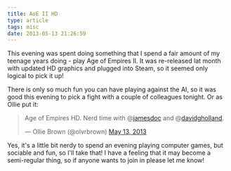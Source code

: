 ```yaml
---
title: AoE II HD
type: article
tags: misc
date: 2013-05-13 21:26:59
---
```

<p> This evening was spent doing something that I spend a fair amount of my teenage years doing - play Age of Empires II. It was re-released lat month with updated HD graphics and plugged into Steam, so it seemed only logical to pick it up!</p><p> There is only so much fun you can have playing against the AI, so it was good this evening to pick a fight with a couple of colleagues tonight. Or as Ollie put it:</p><blockquote class="twitter-tweet"><p>Age of Empires HD. Nerd time with @<a href="https://twitter.com/jamesdoc">jamesdoc</a> and @<a href="https://twitter.com/davidgholland">davidgholland</a>.</p>&mdash; Ollie Brown (@olvrbrown) <a href="https://twitter.com/olvrbrown/status/334030829623853056">May 13, 2013</a></blockquote>
<script async src="//platform.twitter.com/widgets.js" charset="utf-8"></script><p> Yes, it&#39;s a little bit nerdy to spend an evening playing computer games, but sociable and fun, so I&#39;ll take that! I have a feeling that it may become a semi-regular thing, so if anyone wants to join in please let me know!</p>
